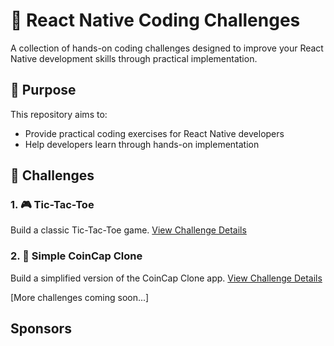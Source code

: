 # 🚀 React Native Coding Challenges

A collection of hands-on coding challenges designed to improve your React Native development skills through practical implementation.

## 🎯 Purpose

This repository aims to:
- Provide practical coding exercises for React Native developers
- Help developers learn through hands-on implementation

## 💪 Challenges

### 1. 🎮 Tic-Tac-Toe
Build a classic Tic-Tac-Toe game.
[View Challenge Details](./tic-tac-toe.md)

### 2. 📱 Simple CoinCap Clone
Build a simplified version of the CoinCap Clone app.
[View Challenge Details](./simple-coin-cap-clone.md)

[More challenges coming soon...]

## Sponsors